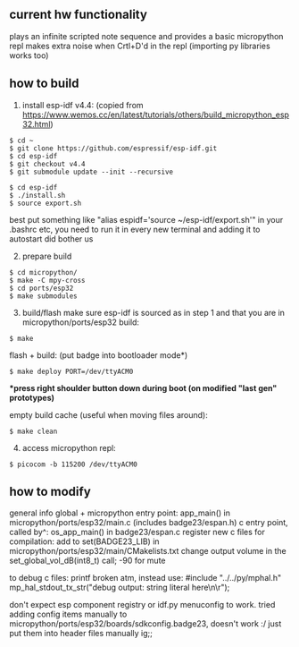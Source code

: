 ## current hw functionality
plays an infinite scripted note sequence and provides a basic micropython repl
makes extra noise when Crtl+D'd in the repl (importing py libraries works too)

## how to build

1. install esp-idf v4.4:
(copied from https://www.wemos.cc/en/latest/tutorials/others/build_micropython_esp32.html)
```
$ cd ~
$ git clone https://github.com/espressif/esp-idf.git
$ cd esp-idf
$ git checkout v4.4
$ git submodule update --init --recursive

$ cd esp-idf
$ ./install.sh
$ source export.sh
```
best put something like "alias espidf='source ~/esp-idf/export.sh'" in your .bashrc etc,
you need to run it in every new terminal and adding it to autostart did bother us

2. prepare build
```
$ cd micropython/
$ make -C mpy-cross
$ cd ports/esp32
$ make submodules
```
3. build/flash
make sure esp-idf is sourced as in step 1 and that you are in micropython/ports/esp32
build:
```
$ make
```
flash + build: (put badge into bootloader mode*)
```
$ make deploy PORT=/dev/ttyACM0
```
__*press right shoulder button down during boot (on modified "last gen" prototypes)__

empty build cache (useful when moving files around):
```
$ make clean
```

4. access micropython repl:
```
$ picocom -b 115200 /dev/ttyACM0
```

## how to modify

general info
global + micropython entry point: app_main() in micropython/ports/esp32/main.c (includes badge23/espan.h)
c entry point, called by^: os_app_main() in badge23/espan.c
register new c files for compilation: add to set(BADGE23_LIB) in micropython/ports/esp32/main/CMakelists.txt
change output volume in the set_global_vol_dB(int8_t) call; -90 for mute

to debug c files: printf broken atm, instead use:
#include "../../py/mphal.h"
mp_hal_stdout_tx_str("debug output: string literal here\n\r");

don't expect esp component registry or idf.py menuconfig to work.
tried adding config items manually to micropython/ports/esp32/boards/sdkconfig.badge23, doesn't work :/
just put them into header files manually ig;;
